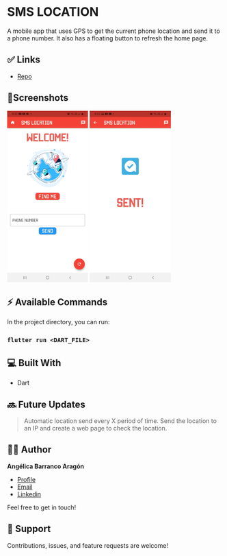 # SMS LOCATION
 A mobile app that uses GPS to get the current phone location and send it to a phone number. It also has a floating button to refresh the home page.

## ✅ Links

- [Repo](https://github.com/angelicaba23/SMS_LOCATION "SMS LOCATION Repo")

## 📱Screenshots
<img src="/screenshots/1.png " height="400" title="Home Page"> <img src="/screenshots/2.png " height="400" title="Second Page">
 


## ⚡ Available Commands

In the project directory, you can run:

### `flutter run <DART_FILE>`

## 💻 Built With

- Dart

## 🔜 Future Updates
> Automatic location send every X period of time.
> Send the location to an IP and create a web page to check the location.
  

## 👩‍💻 Author

**Angélica Barranco Aragón**

- [Profile](https://github.com/angelicaba23/ "Angélica Barranco")
- [Email](mailto:angelicaba9923@gmail.com?subject=Hi "Hi!")
- [Linkedin](https://www.linkedin.com/in/angelicaba23/ "Welcome")
  
Feel free to get in touch!

## 🤝 Support

Contributions, issues, and feature requests are welcome!

